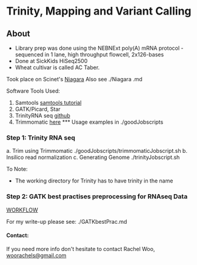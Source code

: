 # Trinity, Mapping and Variant Calling 

## About

- Library prep was done using the NEBNExt poly(A) mRNA protocol - sequenced in 1 lane, high throughput flowcell, 2x126-bases
- Done at SickKids HiSeq2500
- Wheat cultivar is called AC Taber.



Took place on Scinet's [Niagara](https://docs.scinet.utoronto.ca/index.php/Niagara_Quickstart)
Also see ./Niagara .md

Software Tools Used: 
1. Samtools [samtools tutorial](http://quinlanlab.org/tutorials/samtools/samtools.html)
2. GATK/Picard, Star
3. TrinityRNA seq [github](https://github.com/trinityrnaseq/trinityrnaseq/wiki)
4. Trimmomatic [here](http://www.usadellab.org/cms/?page=trimmomatic)
*** Usage examples in ./goodJobscripts

### Step 1: Trinity RNA seq

a. Trim using Trimmomatic ./goodJobscripts/trimmomaticJobscript.sh 
b. Insilico read normalization 
c. Generating Genome ./trinityJobscript.sh

To Note:
- The working directory for Trinity has to have trinity in the name 

### Step 2: GATK best practises preprocessing for RNAseq Data 

[WORKFLOW](https://gatk.broadinstitute.org/hc/en-us/articles/360035531192-RNAseq-short-variant-discovery-SNPs-Indels-)

For my write-up please see: ./GATKbestPrac.md

#### Contact: 

If you need more info don't hesitate to contact 
Rachel Woo, woorachels@gmail.com
